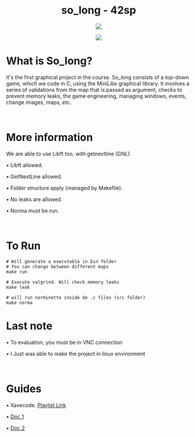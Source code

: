 <h1 align="center"> so_long - 42sp </h1>


<p align="center"><a href="https://www.42sp.org.br/" target="_blank"><img src="https://img.shields.io/static/v1?label=&message=SP&color=000&style=for-the-badge&logo=42""></a></p>

<p align="center"><img src="https://game.42sp.org.br/static/assets/achievements/so_longe.png"> </p>


# What is So_long?

It's the first graphical project in the course. So_long consists of a top-down game, which we code in C, using the MiniLibx graphical library. It involves a series of validations from the map that is passed as argument, checks to prevent memory leaks, the game engineering, managing windows, events, change images, maps, etc.

<br />

# More information


We are able to use Libft too, with getnextline (GNL).


• Libft allowed.

• GetNextLine allowed.

• Folder structure apply (managed by Makefile).

• No leaks are allowed.

• Norma must be run.

<br/>

# To Run

```
# Will generate a executable in bin folder
# You can change between different maps
make run

# Execute valgrind. Will check memory leaks
make leak

# will run norminette inside de .c files (src folder)
make norma

```

# Last note

• To evaluation, you must be in VNC connection

• I Just was able to make the project in linux environment

<br/>

# Guides
 • Xavecode. <a href="https://www.youtube.com/playlist?list=PL3ZslI15yo2r-gHJtjORRMRKMSNRpf7u5" target="_blank">Playlist Link</a>

 • <a href="https://harm-smits.github.io/42docs/libs/minilibx.html" target="_blank">Doc 1</a>

• <a href="https://aurelienbrabant.fr/blog/getting-started-with-the-minilibx" target="_blank">Doc 2</a>

